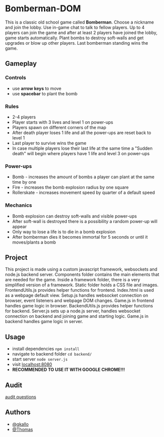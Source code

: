 # Bomberman-DOM

This is a classic old school game called <strong>Bomberman</strong>. Choose a nickname and join the lobby. Use in-game chat to talk to fellow players. Up to 4 players can join the game and after at least 2 players have joined the lobby, game starts automatically. Plant bombs to destroy soft-walls and get upgrades or blow up other players. Last bomberman standing wins the game.

## Gameplay

### Controls

* use <strong>arrow keys</strong> to move
* use <strong>spacebar</strong> to plant the bomb

### Rules

* 2-4 players
* Player starts with 3 lives and level 1 on power-ups
* Players spawn on different corners of the map
* After death player loses 1 life and all the power-ups are reset back to level 1
* Last player to survive wins the game
* In case multiple players lose their last life at the same time a "Sudden death" will begin where players have 1 life and level 3 on power-ups

### Power-ups

* Bomb - increases the amount of bombs a player can plant at the same time by one
* Fire - increases the bomb explosion radius by one square
* Rollerskate - increases movement speed by quarter of a default speed

### Mechanics

* Bomb explosion can destroy soft-walls and visible power-ups
* After soft-wall is destroyed there is a possibility a random power-up will appear
* Only way to lose a life is to die in a bomb explosion
* After bomberman dies it becomes immortal for 5 seconds or until it moves/plants a bomb

## Project

This project is made using a custom javascript framework, websockets and node.js backend server. Components folder contains the main elements that are needed for the game. Inside a framework folder, there is a very simplified version of a framework. Static folder holds a CSS file and images. FrontendUtils.js provides helper functions for frontend. Index.html is used as a webpage default view. Setup.js handles websocket connection on browser, event listeners and webpage DOM changes. Game.js in frontend handles game logic in browser. BackendUtils.js provides helper functions for backend. Server.js sets up a node.js server, handles websocket connection on backend and joining game and starting logic. Game.js in backend handles game logic in server.

## Usage

* install dependencies <code>npm install</code>
* navigate to backend folder <code>cd backend/</code>
* start server <code>node server.js</code>
* visit [localhost:8080](http://localhost:8080)
* <strong>RECOMMENDED TO USE IT WITH GOOGLE CHROME!!!</strong>

## Audit

[audit questions](https://github.com/01-edu/public/tree/master/subjects/bomberman-dom/audit)

## Authors

- [@gkallo](https://01.kood.tech/git/gkallo)
- [@Thomas](https://01.kood.tech/git/Thomas)